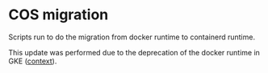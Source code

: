 # COS migration

Scripts run to do the migration from docker runtime to containerd runtime.

This update was performed due to the deprecation of the docker runtime in GKE
([context](https://cloud.google.com/kubernetes-engine/docs/how-to/migrate-containerd)).
